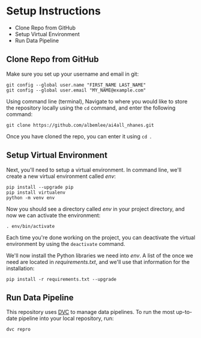# Setup Instructions
- Clone Repo from GitHub
- Setup Virtual Environment
- Run Data Pipeline


## Clone Repo from GitHub
Make sure you set up your username and email in git:
```
git config --global user.name "FIRST_NAME LAST_NAME"
git config --global user.email "MY_NAME@example.com"
```

Using command line (terminal), Navigate to where you would like to store the repository locally using the `cd` command, and enter the following command:
```
git clone https://github.com/albemlee/ai4all_nhanes.git
```

Once you have cloned the repo, you can enter it using `cd `.


## Setup Virtual Environment
Next, you'll need to setup a virtual environment. In command line, we'll create a new virtual environment called *env*:
```
pip install --upgrade pip
pip install virtualenv
python -m venv env
```

Now you should see a directory called *env* in your project directory, and now we can activate the environment:
```
. env/bin/activate
```

Each time you're done working on the project, you can deactivate the virtual environment by using the `deactivate` command.

We'll now install the Python libraries we need into *env*. A list of the once we need are located in *requirements.txt*, and we'll use that information for the installation:
```
pip install -r requirements.txt --upgrade
```


## Run Data Pipeline
This repository uses [DVC](https://dvc.org/) to manage data pipelines. To run the most up-to-date pipeline into your local repository, run:
```
dvc repro
```

